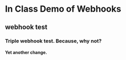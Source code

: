 # In Class Demo of Webhooks

## webhook test

### Triple webhook test. Because, why not?

#### Yet another change.
